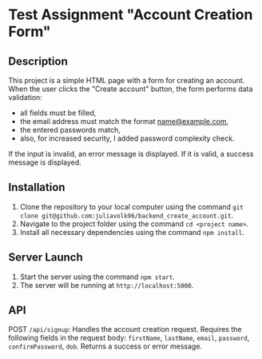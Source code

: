 # Test Assignment "Account Creation Form"

## Description

This project is a simple HTML page with a form for creating an account.
When the user clicks the "Create account" button, the form performs data validation:
* all fields must be filled,
* the email address must match the format name@example.com,
* the entered passwords match,
* also, for increased security, I added password complexity check.

If the input is invalid, an error message is displayed. If it is valid, a success message is displayed.

## Installation

1. Clone the repository to your local computer using the command `git clone git@github.com:juliavolk96/backend_create_account.git`.
2. Navigate to the project folder using the command `cd <project name>`.
3. Install all necessary dependencies using the command `npm install`.

## Server Launch

1. Start the server using the command `npm start`.
2. The server will be running at `http://localhost:5000`.

## API

POST `/api/signup`: Handles the account creation request.
Requires the following fields in the request body: `firstName`, `lastName`, `email`, `password`, `confirmPassword`, `dob`. Returns a success or error message.